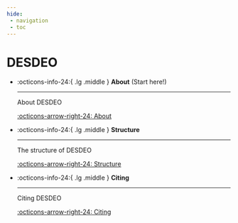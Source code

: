 ```yaml
---
hide:
 - navigation
 - toc
---
```

# DESDEO

<div class="grid cards" markdown>

-   :octicons-info-24:{ .lg .middle } __About__ (Start here!)

    ---

    About DESDEO

    [:octicons-arrow-right-24: About](./about.md)

-   :octicons-info-24:{ .lg .middle } __Structure__

    ---

    The structure of DESDEO

    [:octicons-arrow-right-24: Structure](./structure.md)

-   :octicons-info-24:{ .lg .middle } __Citing__

    ---

    Citing DESDEO

    [:octicons-arrow-right-24: Citing](./citing.md)

</div>